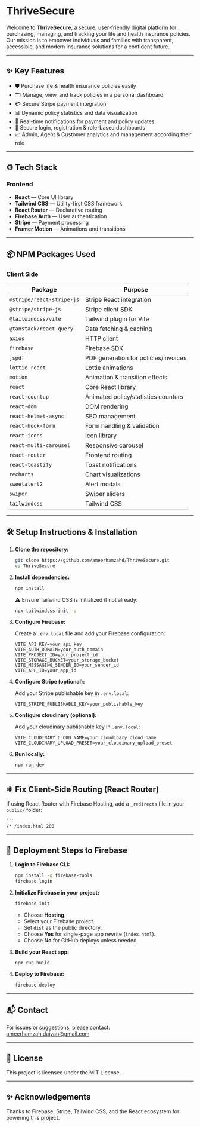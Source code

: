 # ThriveSecure

Welcome to **ThriveSecure**, a secure, user-friendly digital platform for purchasing, managing, and tracking your life and health insurance policies. Our mission is to empower individuals and families with transparent, accessible, and modern insurance solutions for a confident future.

---

## ✨ Key Features

- 🛡️ Purchase life & health insurance policies easily
- 🗂️ Manage, view, and track policies in a personal dashboard
- 💳 Secure Stripe payment integration
- 📊 Dynamic policy statistics and data visualization
- 🔔 Real-time notifications for payment and policy updates
- 👤 Secure login, registration & role-based dashboards
- 📈 Admin, Agent & Customer analytics and management according their role

---

## ⚙️ Tech Stack

### Frontend

- **React** — Core UI library
- **Tailwind CSS** — Utility-first CSS framework
- **React Router** — Declarative routing
- **Firebase Auth** — User authentication
- **Stripe** — Payment processing
- **Framer Motion** — Animations and transitions

---

## 📦 NPM Packages Used

### Client Side

| Package                      | Purpose                                 |
|------------------------------|-----------------------------------------|
| `@stripe/react-stripe-js`    | Stripe React integration               |
| `@stripe/stripe-js`          | Stripe client SDK                       |
| `@tailwindcss/vite`          | Tailwind plugin for Vite                |
| `@tanstack/react-query`      | Data fetching & caching                 |
| `axios`                      | HTTP client                             |
| `firebase`                   | Firebase SDK                            |
| `jspdf`                      | PDF generation for policies/invoices   |
| `lottie-react`               | Lottie animations                       |
| `motion`                     | Animation & transition effects         |
| `react`                      | Core React library                      |
| `react-countup`              | Animated policy/statistics counters    |
| `react-dom`                  | DOM rendering                           |
| `react-helmet-async`         | SEO management                          |
| `react-hook-form`            | Form handling & validation             |
| `react-icons`                | Icon library                            |
| `react-multi-carousel`       | Responsive carousel                     |
| `react-router`               | Frontend routing                        |
| `react-toastify`             | Toast notifications                     |
| `recharts`                   | Chart visualizations                    |
| `sweetalert2`                | Alert modals                            |
| `swiper`                     | Swiper sliders                          |
| `tailwindcss`                | Tailwind CSS                            |

---

## 🛠️ Setup Instructions & Installation

1. **Clone the repository:**

    ```bash
    git clone https://github.com/ameerhamzahd/ThriveSecure.git
    cd ThriveSecure
    ```

2. **Install dependencies:**

    ```bash
    npm install
    ```

    ⚠️ Ensure Tailwind CSS is initialized if not already:

    ```bash
    npx tailwindcss init -p
    ```

3. **Configure Firebase:**

    Create a `.env.local` file and add your Firebase configuration:

    ```env
    VITE_API_KEY=your_api_key
    VITE_AUTH_DOMAIN=your_auth_domain
    VITE_PROJECT_ID=your_project_id
    VITE_STORAGE_BUCKET=your_storage_bucket
    VITE_MESSAGING_SENDER_ID=your_sender_id
    VITE_APP_ID=your_app_id
    ```

4. **Configure Stripe (optional):**

    Add your Stripe publishable key in `.env.local`:

    ```env
    VITE_STRIPE_PUBLISHABLE_KEY=your_publishable_key
    ```

5.  **Configure cloudinary (optional):**

    Add your cloudinary publishable key in `.env.local`:

    ```env
    VITE_CLOUDINARY_CLOUD_NAME=your_cloudinary_cloud_name
    VITE_CLOUDINARY_UPLOAD_PRESET=your_cloudinary_upload_preset
    ```

6. **Run locally:**

    ```bash
    npm run dev
    ```

---

## ⚛️ Fix Client-Side Routing (React Router)

If using React Router with Firebase Hosting, add a `_redirects` file in your `public/` folder:

    ```
    /* /index.html 200

---

## 🚀 Deployment Steps to Firebase

1. **Login to Firebase CLI:**

    ```bash
    npm install -g firebase-tools
    firebase login
    ```

2. **Initialize Firebase in your project:**

    ```bash
    firebase init
    ```

    - Choose **Hosting**.
    - Select your Firebase project.
    - Set `dist` as the public directory.
    - Choose **Yes** for single-page app rewrite (`index.html`).
    - Choose **No** for GitHub deploys unless needed.

3. **Build your React app:**

    ```bash
    npm run build
    ```

4. **Deploy to Firebase:**

    ```bash
    firebase deploy
    ```

---

## 📬 Contact

For issues or suggestions, please contact: ameerhamzah.daiyan@gmail.com

---

## 📄 License

This project is licensed under the MIT License.

---

## ✨ Acknowledgements

Thanks to Firebase, Stripe, Tailwind CSS, and the React ecosystem for powering this project.
